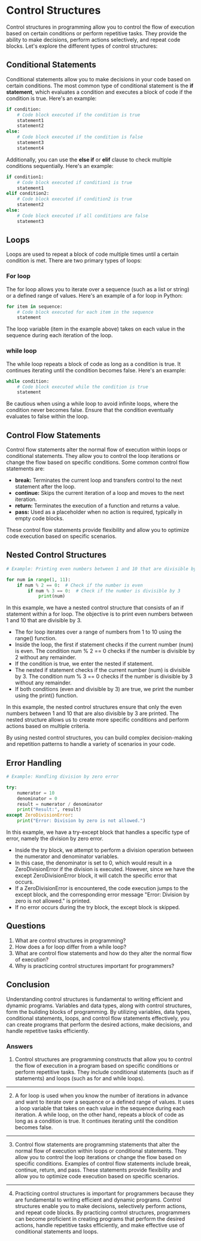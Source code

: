 # Control Structures

Control structures in programming allow you to control the flow of execution based on certain conditions or perform repetitive tasks. They provide the ability to make decisions, perform actions selectively, and repeat code blocks. Let's explore the different types of control structures:

## Conditional Statements

Conditional statements allow you to make decisions in your code based on certain conditions. The most common type of conditional statement is the **if statement**, which evaluates a condition and executes a block of code if the condition is true. Here's an example:

```python
if condition:
    # Code block executed if the condition is true
    statement1
    statement2
else:
    # Code block executed if the condition is false
    statement3
    statement4
```

Additionally, you can use the **else if** or **elif** clause to check multiple conditions sequentially. Here's an example:

```python
if condition1:
    # Code block executed if condition1 is true
    statement1
elif condition2:
    # Code block executed if condition2 is true
    statement2
else:
    # Code block executed if all conditions are false
    statement3
```

## Loops

Loops are used to repeat a block of code multiple times until a certain condition is met. There are two primary types of loops:

### For loop

The for loop allows you to iterate over a sequence (such as a list or string) or a defined range of values. Here's an example of a for loop in Python:

```python
for item in sequence:
    # Code block executed for each item in the sequence
    statement
```

The loop variable (item in the example above) takes on each value in the sequence during each iteration of the loop.

### while loop

The while loop repeats a block of code as long as a condition is true. It continues iterating until the condition becomes false. Here's an example:

```python
while condition:
    # Code block executed while the condition is true
    statement
```

Be cautious when using a while loop to avoid infinite loops, where the condition never becomes false. Ensure that the condition eventually evaluates to false within the loop.

## Control Flow Statements

Control flow statements alter the normal flow of execution within loops or conditional statements. They allow you to control the loop iterations or change the flow based on specific conditions. Some common control flow statements are:

- **break:** Terminates the current loop and transfers control to the next statement after the loop.
- **continue:** Skips the current iteration of a loop and moves to the next iteration.
- **return:** Terminates the execution of a function and returns a value.
- **pass:** Used as a placeholder when no action is required, typically in empty code blocks.

These control flow statements provide flexibility and allow you to optimize code execution based on specific scenarios.

## Nested Control Structures

```python
# Example: Printing even numbers between 1 and 10 that are divisible by 3

for num in range(1, 11):
    if num % 2 == 0:  # Check if the number is even
        if num % 3 == 0:  # Check if the number is divisible by 3
            print(num)
```

In this example, we have a nested control structure that consists of an if statement within a for loop. The objective is to print even numbers between 1 and 10 that are divisible by 3.

- The for loop iterates over a range of numbers from 1 to 10 using the range() function.
- Inside the loop, the first if statement checks if the current number (num) is even. The condition num % 2 == 0 checks if the number is divisible by 2 without any remainder.
- If the condition is true, we enter the nested if statement.
- The nested if statement checks if the current number (num) is divisible by 3. The condition num % 3 == 0 checks if the number is divisible by 3 without any remainder.
- If both conditions (even and divisible by 3) are true, we print the number using the print() function.

In this example, the nested control structures ensure that only the even numbers between 1 and 10 that are also divisible by 3 are printed. The nested structure allows us to create more specific conditions and perform actions based on multiple criteria.

By using nested control structures, you can build complex decision-making and repetition patterns to handle a variety of scenarios in your code.

## Error Handling

```python
# Example: Handling division by zero error

try:
    numerator = 10
    denominator = 0
    result = numerator / denominator
    print("Result:", result)
except ZeroDivisionError:
    print("Error: Division by zero is not allowed.")
```

In this example, we have a try-except block that handles a specific type of error, namely the division by zero error.

- Inside the try block, we attempt to perform a division operation between the numerator and denominator variables.
- In this case, the denominator is set to 0, which would result in a ZeroDivisionError if the division is executed.
  However, since we have the except ZeroDivisionError block, it will catch the specific error that occurs.
- If a ZeroDivisionError is encountered, the code execution jumps to the except block, and the corresponding error message "Error: Division by zero is not allowed." is printed.
- If no error occurs during the try block, the except block is skipped.

## Questions

1. What are control structures in programming?
2. How does a for loop differ from a while loop?
3. What are control flow statements and how do they alter the normal flow of execution?
4. Why is practicing control structures important for programmers?

## Conclusion

Understanding control structures is fundamental to writing efficient and dynamic programs. Variables and data types, along with control structures, form the building blocks of programming. By utilizing variables, data types, conditional statements, loops, and control flow statements effectively, you can create programs that perform the desired actions, make decisions, and handle repetitive tasks efficiently.

### Answers

1. Control structures are programming constructs that allow you to control the flow of execution in a program based on specific conditions or perform repetitive tasks. They include conditional statements (such as if statements) and loops (such as for and while loops).

---

2. A for loop is used when you know the number of iterations in advance and want to iterate over a sequence or a defined range of values. It uses a loop variable that takes on each value in the sequence during each iteration. A while loop, on the other hand, repeats a block of code as long as a condition is true. It continues iterating until the condition becomes false.

---

3. Control flow statements are programming statements that alter the normal flow of execution within loops or conditional statements. They allow you to control the loop iterations or change the flow based on specific conditions. Examples of control flow statements include break, continue, return, and pass. These statements provide flexibility and allow you to optimize code execution based on specific scenarios.

---

4. Practicing control structures is important for programmers because they are fundamental to writing efficient and dynamic programs. Control structures enable you to make decisions, selectively perform actions, and repeat code blocks. By practicing control structures, programmers can become proficient in creating programs that perform the desired actions, handle repetitive tasks efficiently, and make effective use of conditional statements and loops.
